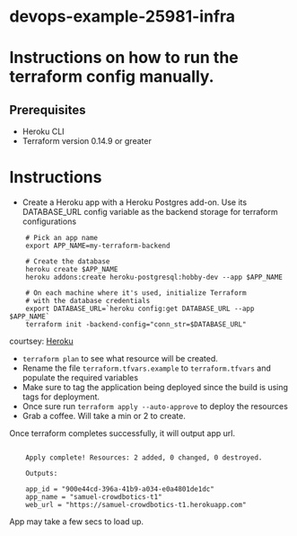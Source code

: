 # devops-example-25981-infra

# Instructions on how to run the terraform config manually.

## Prerequisites
- Heroku CLI
- Terraform version 0.14.9 or greater

# Instructions

- Create a Heroku app with a Heroku Postgres add-on. Use its DATABASE_URL config variable as the backend storage for terraform configurations
```
    # Pick an app name
    export APP_NAME=my-terraform-backend

    # Create the database
    heroku create $APP_NAME
    heroku addons:create heroku-postgresql:hobby-dev --app $APP_NAME

    # On each machine where it's used, initialize Terraform
    # with the database credentials
    export DATABASE_URL=`heroku config:get DATABASE_URL --app $APP_NAME`
    terraform init -backend-config="conn_str=$DATABASE_URL"
```

courtsey: [Heroku](heroku.com)

- `terraform plan` to see what resource will be created. 
- Rename the file `terraform.tfvars.example` to `terraform.tfvars` and populate the required variables
- Make sure to tag the application being deployed since the build is using tags for deployment.
- Once sure run `terraform apply --auto-approve` to deploy the resources
- Grab a coffee. Will take a min or 2 to create.

Once terraform completes successfully, it will output app url.

```
  
    Apply complete! Resources: 2 added, 0 changed, 0 destroyed.

    Outputs:

    app_id = "900e44cd-396a-41b9-a034-e0a4801de1dc"
    app_name = "samuel-crowdbotics-t1"
    web_url = "https://samuel-crowdbotics-t1.herokuapp.com"
```

App may take a few secs to load up.

